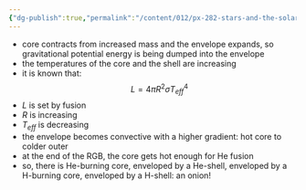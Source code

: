 ```yaml
---
{"dg-publish":true,"permalink":"/content/012/px-282-stars-and-the-solar-system/e-stellar-evolution/px-285-e5b-red-giant-branch-rgb/","created":"2024-11-26T10:14:13.774+00:00","updated":"2024-11-26T10:20:33.856+00:00"}
---
```


- core contracts from increased mass and the envelope expands, so gravitational potential energy is being dumped into the envelope
- the temperatures of the core and the shell are increasing
- it is known that: 
$$L = 4\pi R^{2}\sigma T_{eff}^{4}$$
- $L$ is set by fusion
- $R$ is increasing
- $T_{eff}$ is decreasing
- the envelope becomes convective with a higher gradient: hot core to colder outer
- at the end of the RGB, the core gets hot enough for He fusion
- so, there is He-burning core, enveloped by a He-shell, enveloped by a H-burning core, enveloped by a H-shell: an onion!